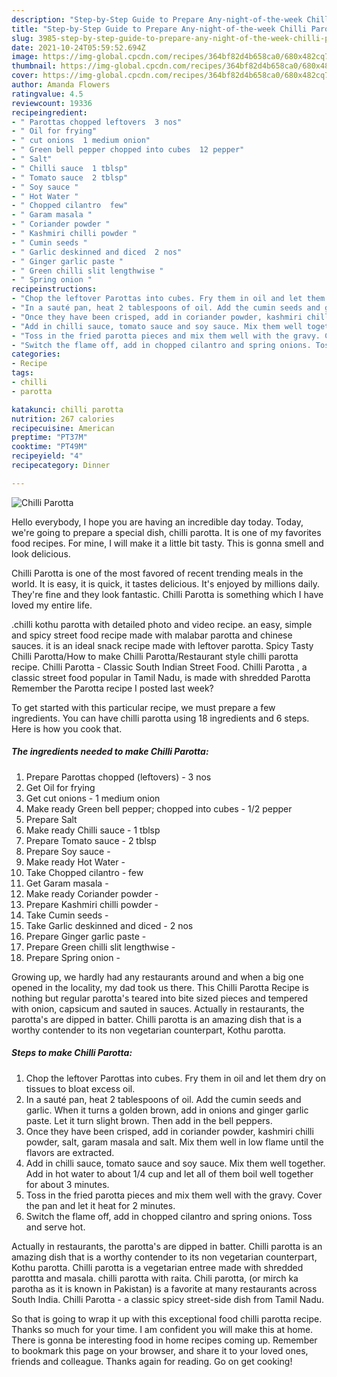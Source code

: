 ```yaml
---
description: "Step-by-Step Guide to Prepare Any-night-of-the-week Chilli Parotta"
title: "Step-by-Step Guide to Prepare Any-night-of-the-week Chilli Parotta"
slug: 3985-step-by-step-guide-to-prepare-any-night-of-the-week-chilli-parotta
date: 2021-10-24T05:59:52.694Z
image: https://img-global.cpcdn.com/recipes/364bf82d4b658ca0/680x482cq70/chilli-parotta-recipe-main-photo.jpg
thumbnail: https://img-global.cpcdn.com/recipes/364bf82d4b658ca0/680x482cq70/chilli-parotta-recipe-main-photo.jpg
cover: https://img-global.cpcdn.com/recipes/364bf82d4b658ca0/680x482cq70/chilli-parotta-recipe-main-photo.jpg
author: Amanda Flowers
ratingvalue: 4.5
reviewcount: 19336
recipeingredient:
- " Parottas chopped leftovers  3 nos"
- " Oil for frying"
- " cut onions  1 medium onion"
- " Green bell pepper chopped into cubes  12 pepper"
- " Salt"
- " Chilli sauce  1 tblsp"
- " Tomato sauce  2 tblsp"
- " Soy sauce "
- " Hot Water "
- " Chopped cilantro  few"
- " Garam masala "
- " Coriander powder "
- " Kashmiri chilli powder "
- " Cumin seeds "
- " Garlic deskinned and diced  2 nos"
- " Ginger garlic paste "
- " Green chilli slit lengthwise "
- " Spring onion "
recipeinstructions:
- "Chop the leftover Parottas into cubes. Fry them in oil and let them dry on tissues to bloat excess oil."
- "In a sauté pan, heat 2 tablespoons of oil. Add the cumin seeds and garlic. When it turns a golden brown, add in onions and ginger garlic paste. Let it turn slight brown. Then add in the bell peppers."
- "Once they have been crisped, add in coriander powder, kashmiri chilli powder, salt, garam masala and salt. Mix them well in low flame until the flavors are extracted."
- "Add in chilli sauce, tomato sauce and soy sauce. Mix them well together. Add in hot water to about 1/4 cup and let all of them boil well together for about 3 minutes."
- "Toss in the fried parotta pieces and mix them well with the gravy. Cover the pan and let it heat for 2 minutes."
- "Switch the flame off, add in chopped cilantro and spring onions. Toss and serve hot."
categories:
- Recipe
tags:
- chilli
- parotta

katakunci: chilli parotta 
nutrition: 267 calories
recipecuisine: American
preptime: "PT37M"
cooktime: "PT49M"
recipeyield: "4"
recipecategory: Dinner

---
```



![Chilli Parotta](https://img-global.cpcdn.com/recipes/364bf82d4b658ca0/680x482cq70/chilli-parotta-recipe-main-photo.jpg)

Hello everybody, I hope you are having an incredible day today. Today, we're going to prepare a special dish, chilli parotta. It is one of my favorites food recipes. For mine, I will make it a little bit tasty. This is gonna smell and look delicious.

Chilli Parotta is one of the most favored of recent trending meals in the world. It is easy, it is quick, it tastes delicious. It's enjoyed by millions daily. They're fine and they look fantastic. Chilli Parotta is something which I have loved my entire life.

.chilli kothu parotta with detailed photo and video recipe. an easy, simple and spicy street food recipe made with malabar parotta and chinese sauces. it is an ideal snack recipe made with leftover parotta. Spicy Tasty Chilli Parotta/How to make Chilli Parotta/Restaurant style chilli parotta recipe. Chilli Parotta - Classic South Indian Street Food. Chilli Parotta , a classic street food popular in Tamil Nadu, is made with shredded Parotta Remember the Parotta recipe I posted last week?


To get started with this particular recipe, we must prepare a few ingredients. You can have chilli parotta using 18 ingredients and 6 steps. Here is how you cook that.

<!--inarticleads1-->

##### The ingredients needed to make Chilli Parotta:

1. Prepare  Parottas chopped (leftovers) - 3 nos
1. Get  Oil for frying
1. Get  cut onions - 1 medium onion
1. Make ready  Green bell pepper; chopped into cubes - 1/2 pepper
1. Prepare  Salt
1. Make ready  Chilli sauce - 1 tblsp
1. Prepare  Tomato sauce - 2 tblsp
1. Prepare  Soy sauce -
1. Make ready  Hot Water -
1. Take  Chopped cilantro - few
1. Get  Garam masala -
1. Make ready  Coriander powder -
1. Prepare  Kashmiri chilli powder -
1. Take  Cumin seeds -
1. Take  Garlic deskinned and diced - 2 nos
1. Prepare  Ginger garlic paste -
1. Prepare  Green chilli slit lengthwise -
1. Prepare  Spring onion -


Growing up, we hardly had any restaurants around and when a big one opened in the locality, my dad took us there. This Chilli Parotta Recipe is nothing but regular parotta&#39;s teared into bite sized pieces and tempered with onion, capsicum and sauted in sauces. Actually in restaurants, the parotta&#39;s are dipped in batter. Chilli parotta is an amazing dish that is a worthy contender to its non vegetarian counterpart, Kothu parotta. 

<!--inarticleads2-->

##### Steps to make Chilli Parotta:

1. Chop the leftover Parottas into cubes. Fry them in oil and let them dry on tissues to bloat excess oil.
1. In a sauté pan, heat 2 tablespoons of oil. Add the cumin seeds and garlic. When it turns a golden brown, add in onions and ginger garlic paste. Let it turn slight brown. Then add in the bell peppers.
1. Once they have been crisped, add in coriander powder, kashmiri chilli powder, salt, garam masala and salt. Mix them well in low flame until the flavors are extracted.
1. Add in chilli sauce, tomato sauce and soy sauce. Mix them well together. Add in hot water to about 1/4 cup and let all of them boil well together for about 3 minutes.
1. Toss in the fried parotta pieces and mix them well with the gravy. Cover the pan and let it heat for 2 minutes.
1. Switch the flame off, add in chopped cilantro and spring onions. Toss and serve hot.


Actually in restaurants, the parotta&#39;s are dipped in batter. Chilli parotta is an amazing dish that is a worthy contender to its non vegetarian counterpart, Kothu parotta. Chilli parotta is a vegetarian entree made with shredded parottta and masala. chilli parotta with raita. Chili parotta, (or mirch ka parotha as it is known in Pakistan) is a favorite at many restaurants across South India. Chilli Parotta - a classic spicy street-side dish from Tamil Nadu. 

So that is going to wrap it up with this exceptional food chilli parotta recipe. Thanks so much for your time. I am confident you will make this at home. There is gonna be interesting food in home recipes coming up. Remember to bookmark this page on your browser, and share it to your loved ones, friends and colleague. Thanks again for reading. Go on get cooking!
